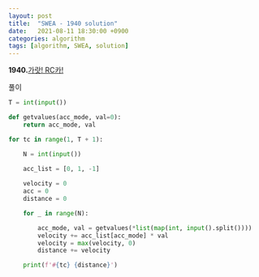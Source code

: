```yaml
---
layout: post
title:  "SWEA - 1940 solution"
date:   2021-08-11 18:30:00 +0900
categories: algorithm
tags: [algorithm, SWEA, solution]
---
```

**1940.**[가랏! RC카! ](https://swexpertacademy.com/main/code/problem/problemDetail.do?contestProbId=AV5PjMgaALgDFAUq&categoryId=AV5PjMgaALgDFAUq&categoryType=CODE&problemTitle=1940&orderBy=FIRST_REG_DATETIME&selectCodeLang=ALL&select-1=&pageSize=10&pageIndex=1)

풀이

```python
T = int(input())

def getvalues(acc_mode, val=0):
    return acc_mode, val

for tc in range(1, T + 1):

    N = int(input())
    
    acc_list = [0, 1, -1]

    velocity = 0
    acc = 0
    distance = 0

    for _ in range(N):

        acc_mode, val = getvalues(*list(map(int, input().split())))
        velocity += acc_list[acc_mode] * val
        velocity = max(velocity, 0)
        distance += velocity

    print(f'#{tc} {distance}')
```

